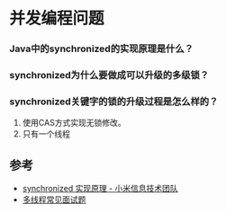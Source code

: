 # 并发编程问题

### Java中的synchronized的实现原理是什么？

### synchronized为什么要做成可以升级的多级锁？

### synchronized关键字的锁的升级过程是怎么样的？

1. 使用CAS方式实现无锁修改。
2. 只有一个线程

## 参考

- [synchronized 实现原理 - 小米信息技术团队](https://xiaomi-info.github.io/2020/03/24/synchronized/)
- [多线程常见面试题](https://www.cnblogs.com/java1024/p/13390538.html)